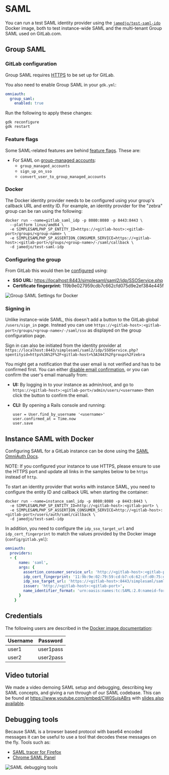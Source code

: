 # SAML

You can run a test SAML identity provider using the [`jamedjo/test-saml-idp`](https://hub.docker.com/r/jamedjo/test-saml-idp/)
Docker image, both to test instance-wide SAML and the multi-tenant Group SAML used on GitLab.com.

## Group SAML

### GitLab configuration

Group SAML requires [HTTPS](nginx.md) to be set up for GitLab.

You also need to enable Group SAML in your `gdk.yml`:

```yaml
omniauth:
  group_saml:
    enabled: true
```

Run the following to apply these changes:

```shell
gdk reconfigure
gdk restart
```

### Feature flags

Some SAML-related features are behind [feature flags](https://docs.gitlab.com/ee/development/feature_flags/index.html). These are:

- For SAML on [group-managed accounts](https://docs.gitlab.com/ee/user/group/saml_sso/index.html#group-managed-accounts):
  - `group_managed_accounts`
  - `sign_up_on_sso`
  - `convert_user_to_group_managed_accounts`

### Docker

The Docker identity provider needs to be configured using your group's callback URL and entity ID.
For example, an identity provider for the "zebra" group can be ran using the following:

```shell
docker run --name=gitlab_saml_idp -p 8080:8080 -p 8443:8443 \
  --platform linux/amd64 \ 
  -e SIMPLESAMLPHP_SP_ENTITY_ID=https://<gitlab-host>:<gitlab-port>/groups/<group-name> \
  -e SIMPLESAMLPHP_SP_ASSERTION_CONSUMER_SERVICE=https://<gitlab-host>:<gitlab-port>/groups/<group-name>/-/saml/callback \
  -d jamedjo/test-saml-idp
```

### Configuring the group

From GitLab this would then be [configured](https://docs.gitlab.com/ee/user/group/saml_sso/#how-to-configure) using:

- **SSO URL:** <https://localhost:8443/simplesaml/saml2/idp/SSOService.php>
- **Certificate fingerprint:** 119b9e027959cdb7c662cfd075d9e2ef384e445f

![Group SAML Settings for Docker](img/group-saml-settings-for-docker.png)

### Signing in

Unlike instance-wide SAML, this doesn't add a button to the GitLab global `/users/sign_in` page.
Instead you can use `https://<gitlab-host>:<gitlab-port>/groups/<group-name>/-/saml/sso` as displayed on the group configuration page.

Sign in can also be initiated from the identity provider at `https://localhost:8443/simplesaml/saml2/idp/SSOService.php?spentityid=https%3A%2F%2F<gitlab-host>%3A3443%2Fgroups%2Fzebra`

You might get a notification that the user email is not verified and has to be confirmed first. You can either [disable email confirmation](https://docs.gitlab.com/ee/security/user_email_confirmation.html), or you can confirm the user's email manually from:

- **UI:** By logging in to your instance as admin/root, and go to `https://<gitlab-host>:<gitlab-port>/admin/users/<username>` then click the button to confirm the email.
- **CLI:** By opening a Rails console and running:

  ```shell
  user = User.find_by_username '<username>'
  user.confirmed_at = Time.now
  user.save
  ```

## Instance SAML with Docker

Configuring SAML for a GitLab instance can be done using the [SAML OmniAuth Docs](https://docs.gitlab.com/ee/integration/saml.html).

NOTE:
If you configured your instance to use HTTPS, please ensure to use the HTTPS port and update all links in the samples below to be `https` instead of `http`.

To start an identity provider that works with instance SAML, you need to configure the entity ID and callback URL when starting the container:

```shell
docker run --name=instance_saml_idp -p 8080:8080 -p 8443:8443 \
  -e SIMPLESAMLPHP_SP_ENTITY_ID=http://<gitlab-host>:<gitlab-port> \
  -e SIMPLESAMLPHP_SP_ASSERTION_CONSUMER_SERVICE=http://<gitlab-host>:<gitlab-port>/users/auth/saml/callback \
  -d jamedjo/test-saml-idp
```

In addition, you need to configure the `idp_sso_target_url` and `idp_cert_fingerprint` to match the values provided by the Docker image (`config/gitlab.yml`):

```yaml
omniauth:
  providers:
  - {
      name: 'saml',
      args: {
        assertion_consumer_service_url: 'http://<gitlab-host>:<gitlab-port>/users/auth/saml/callback',
        idp_cert_fingerprint: '11:9b:9e:02:79:59:cd:b7:c6:62:cf:d0:75:d9:e2:ef:38:4e:44:5f',
        idp_sso_target_url: 'https://<gitlab-host>:8443/simplesaml/saml2/idp/SSOService.php',
        issuer: 'http://<gitlab-host>:<gitlab-port>',
        name_identifier_format: 'urn:oasis:names:tc:SAML:2.0:nameid-format:persistent'
      }
    }
```

## Credentials

The following users are described in the [Docker image documentation](https://hub.docker.com/r/jamedjo/test-saml-idp/#usage):

| Username | Password |
| -------- | -------- |
| user1 | user1pass |
| user2 | user2pass |

## Video tutorial

We made a video demoing SAML setup and debugging, describing key SAML concepts,
and giving a run through of our SAML codebase. This can be found at
<https://www.youtube.com/embed/CW0SujsABrs> with [slides also available](https://gitlab.com/gl-retrospectives/manage/uploads/2c057dd7fddb91512e93d006a3fc0048/SAML_Knowledge_Sharing__Manage_201s_.pdf).

## Debugging tools

Because SAML is a browser based protocol with base64 encoded messages it can be
useful to use a tool that decodes these messages on the fly. Tools such as:

- [SAML tracer for Firefox](https://addons.mozilla.org/en-US/firefox/addon/saml-tracer/)
- [Chrome SAML Panel](https://chrome.google.com/webstore/detail/saml-chrome-panel/paijfdbeoenhembfhkhllainmocckace?hl=en)

![SAML debugging tools](img/saml_debugging_tools.jpg)
